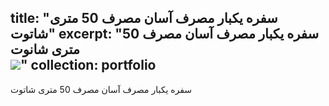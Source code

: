 title: "سفره یکبار مصرف آسان مصرف 50 متری شاتوت"
excerpt: "سفره یکبار مصرف آسان مصرف 50 متری شانوت<br/><img src='/images/p7.jpg'>"
collection: portfolio
---

سفره یکبار مصرف آسان مصرف  50 متری شاتوت
